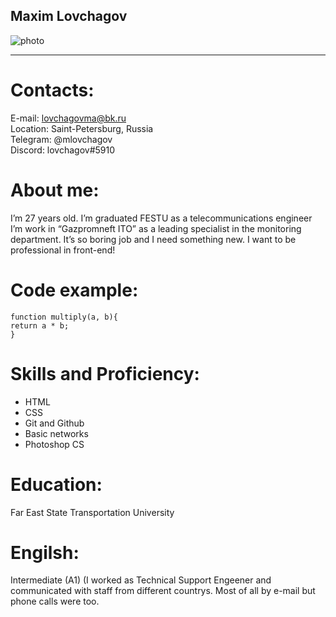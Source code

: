 ## Maxim Lovchagov
![photo](https://sun9-59.userapi.com/s/v1/if1/j-NBDoFikEpLr_a_1JbKXA3OvajmZvico2zEvWcwQstlhg4VKF6lmWXYiglQdx4_g4Fwkyov.jpg?size=2560x1703&quality=96&type=album "Мое фото")
***

# Contacts:
E-mail: lovchagovma@bk.ru  
Location: Saint-Petersburg, Russia  
Telegram: @mlovchagov  
Discord: lovchagov#5910  

# About me:
I’m 27 years old. I’m graduated FESTU as a telecommunications engineer I’m work in “Gazpromneft ITO” as a leading specialist in the monitoring department. It’s so boring job and I need
something new. I want to be professional in front-end!

# Code example:

```
function multiply(a, b){
return a * b;
}
```

# Skills and Proficiency:

* HTML
* CSS
* Git and Github
* Basic networks
* Photoshop CS

# Education:

Far East State Transportation University

# Engilsh:

Intermediate (A1) (I worked as Technical Support Engeener and communicated with staff from
different countrys. Most of all by e-mail but phone calls were too.







